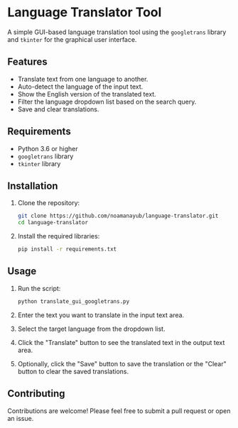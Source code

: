 # Language Translator Tool

A simple GUI-based language translation tool using the `googletrans` library and `tkinter` for the graphical user interface.

## Features

- Translate text from one language to another.
- Auto-detect the language of the input text.
- Show the English version of the translated text.
- Filter the language dropdown list based on the search query.
- Save and clear translations.

## Requirements

- Python 3.6 or higher
- `googletrans` library
- `tkinter` library

## Installation

1. Clone the repository:

    ```bash
    git clone https://github.com/noamanayub/language-translator.git
    cd language-translator
    ```

2. Install the required libraries:

    ```bash
    pip install -r requirements.txt
    ```

## Usage

1. Run the script:

    ```bash
    python translate_gui_googletrans.py
    ```

2. Enter the text you want to translate in the input text area.
3. Select the target language from the dropdown list.
4. Click the "Translate" button to see the translated text in the output text area.
5. Optionally, click the "Save" button to save the translation or the "Clear" button to clear the saved translations.

## Contributing

Contributions are welcome! Please feel free to submit a pull request or open an issue.
